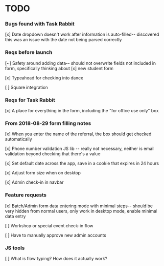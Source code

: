 # TODO


### Bugs found with Task Rabbit

[x] Date dropdown doesn't work after information is auto-filled-- discovered this was an issue with the date not being parsed correctly


### Reqs before launch

[~] Safety around adding data-- should not overwrite fields not included in form, specifically thinking about [x] new student form

[x] Typeahead for checking into dance

[ ] Square integration


### Reqs for Task Rabbit

[x] A place for everything in the form, including the "for office use only" box


### From 2018-08-29 form filling notes

[x] When you enter the name of the referral, the box should get checked automatically

[x] Phone number validation JS lib -- really not necessary, neither is email validation beyond checking that there's a value

[x] Set default date across the app, save in a cookie that expires in 24 hours

[x] Adjust form size when on desktop

[x] Admin check-in in navbar


### Feature requests

[x] Batch/Admin form data entering mode with minimal steps-- should be very hidden from normal users, only work in desktop mode, enable minimal data entry

[ ] Workshop or special event check-in flow

[ ] Have to manually approve new admin accounts


### JS tools

[ ] What is flow typing? How does it actually work?
